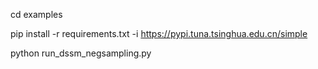 cd examples

pip install -r requirements.txt -i https://pypi.tuna.tsinghua.edu.cn/simple 

python run_dssm_negsampling.py
